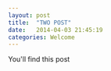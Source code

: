 ```yaml
---
layout: post
title:  "TWO POST"
date:   2014-04-03 21:45:19
categories: Welcome
---
```


You'll find this post